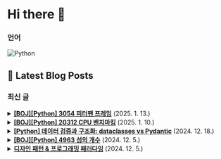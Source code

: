 # Hi there 👋

### 언어

<p>
    <img src="https://img.shields.io/badge/Python-3776AB?style=flat-square&logo=Python&logoColor=white" alt="Python"/>
</p>

## 📕 Latest Blog Posts

### 최신 글
<details>
<summary><b><a href='https://zo0oz.tistory.com/287' target='_blank'>[BOJ][Python] 3054 피터팬 프레임</a></b> (2025. 1. 13.)</summary>

Overview

체감 난이도: ★★☆☆☆
문제 레벨: 실버 5
문제 유형: 구현
풀이 상태: 답안참고 / 스스로 해결
추후: 다시 풀어보기 / 간단 복습 / 완벽 이해 


[문제]


 
[조건]
1. 3의 배수 위치의 글자는 웬디 프레임으로
2. 피터팬 프레임과 겹칠 경우 웬디 프레임으로
3. 글자 > 1 인 경우, 마지막 프레임은 다음 프레임과 겹친...

</details>

<details>
<summary><b><a href='https://zo0oz.tistory.com/286' target='_blank'>[BOJ][Python] 20312 CPU 벤치마킹</a></b> (2025. 1. 10.)</summary>

Overview

체감 난이도: ★★☆☆☆
문제 레벨: 실버 1
문제 유형: DP
풀이 상태: 답안참고 / 스스로 해결
추후: 다시 풀어보기 / 간단 복습 / 완벽 이해 


[문제]
이미지 클릭 시 문제로 이동


 
[코드]
1️⃣2차원 배열로 dp를 만들어주었다. 


MOD = 1000000007

n = int(input())
lst = list(...

</details>

<details>
<summary><b><a href='https://zo0oz.tistory.com/283' target='_blank'>[Python] 데이터 검증과 구조화: dataclasses vs Pydantic</a></b> (2024. 12. 18.)</summary>

  Introduction
최근 프로젝트에서 코드 리팩토링을 진행하며, 데이터를 어떻게 더 깔끔하고 효율적으로 다룰 수 있을지 고민하던 중 dataclass와 pydantic을 접하게 되었습니다. 두 도구를 활용하면 복잡한 데이터 구조를 명확하게 정의하고, 유효성을 검증할 수 있다는 점에서 흥미를 느꼈습니다.
 
데이터를 체계적으로 구조화하고 검증하는 작업...

</details>

<details>
<summary><b><a href='https://zo0oz.tistory.com/282' target='_blank'>[BOJ][Python] 4963 섬의 개수</a></b> (2024. 12. 5.)</summary>

Overview

체감 난이도: ★★☆☆☆
문제 레벨: 실버 2
문제 유형: BFS
풀이 상태: 답안참고 / 스스로 해결
추후: 다시 풀어보기 / 간단 복습 / 완벽 이해 


[문제]
https://www.acmicpc.net/problem/4963
 
정사각형으로 이루어져 있는 섬과 바다 지도가 주어진다. 섬의 개수를 세는 프로그램을 작성하시오.
한 정...

</details>

<details>
<summary><b><a href='https://zo0oz.tistory.com/280' target='_blank'>디자인 패턴 &amp; 프로그래밍 패러다임</a></b> (2024. 12. 5.)</summary>

디자인 패턴 &amp; 프로그래밍 패러다임 
 
* 라이브러리: 공통으로 사용될 수 있는 특정한 기능들을 모듈화한 것 (규칙이 없고 프레임워크에 비해 자유롭다)
* 프레임워크: 공통으로 사용될 수 있는 특정한 기능들을 모듈화한 것 (폴더명, 파일명 등 규칙 존재)

1.1 디자인 패턴
✔︎ 디자인 패턴이란? 
: 프로그램을 설계할 때 발생했던 문제점들을 객...

</details>

